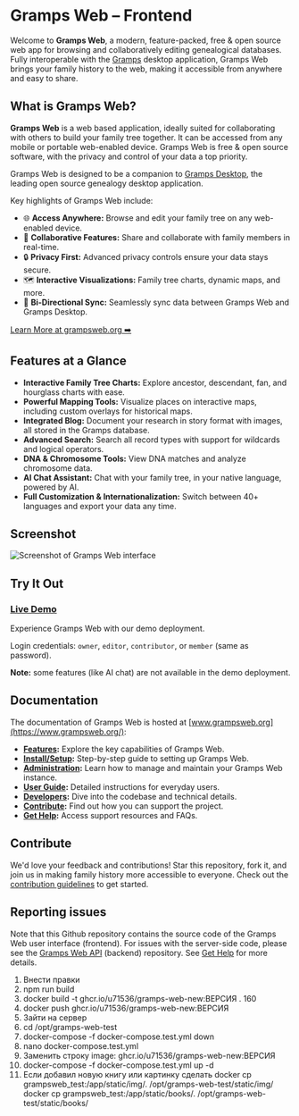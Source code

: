 # Gramps Web &ndash; Frontend

Welcome to **Gramps Web**, a modern, feature-packed, free & open source web app for browsing and collaboratively editing genealogical databases. Fully interoperable with the [Gramps](https://gramps-project.org) desktop application, Gramps Web brings your family history to the web, making it accessible from anywhere and easy to share.


## What is Gramps Web?

**Gramps Web** is a web based application, ideally suited for collaborating with others to build your family tree together. It can be accessed from any mobile or portable web-enabled device. Gramps Web is free & open source software, with the privacy and control of your data a top priority.

Gramps Web is designed to be a companion to [Gramps Desktop](https://gramps-project.org), the leading open source genealogy desktop application.

Key highlights of Gramps Web include:

- 🌐 **Access Anywhere:** Browse and edit your family tree on any web-enabled device.
- 🤝 **Collaborative Features:** Share and collaborate with family members in real-time.
- 🔒 **Privacy First:** Advanced privacy controls ensure your data stays secure.
- 🗺️ **Interactive Visualizations:** Family tree charts, dynamic maps, and more.
- 🧩 **Bi-Directional Sync:** Seamlessly sync data between Gramps Web and Gramps Desktop.

[Learn More at grampsweb.org ➡️](https://www.grampsweb.org/)


## Features at a Glance

- **Interactive Family Tree Charts:** Explore ancestor, descendant, fan, and hourglass charts with ease.
- **Powerful Mapping Tools:** Visualize places on interactive maps, including custom overlays for historical maps.
- **Integrated Blog:** Document your research in story format with images, all stored in the Gramps database.
- **Advanced Search:** Search all record types with support for wildcards and logical operators.
- **DNA & Chromosome Tools:** View DNA matches and analyze chromosome data.
- **AI Chat Assistant:** Chat with your family tree, in your native language, powered by AI.
- **Full Customization & Internationalization:** Switch between 40+ languages and export your data any time.


## Screenshot

![Screenshot of Gramps Web interface](screenshot.png)


## Try It Out

### [Live Demo](https://demo.grampsweb.org/)
Experience Gramps Web with our demo deployment.

Login credentials: `owner`, `editor`, `contributor`, or `member` (same as password).

**Note:** some features (like AI chat) are not available in the demo deployment.


## Documentation

The documentation of Gramps Web is hosted at [www.grampsweb.org](https://www.grampsweb.org/):

- **[Features](https://www.grampsweb.org/features/):** Explore the key capabilities of Gramps Web.
- **[Install/Setup](https://www.grampsweb.org/install_setup/setup/):** Step-by-step guide to setting up Gramps Web.
- **[Administration](https://www.grampsweb.org/administration/admin/):** Learn how to manage and maintain your Gramps Web instance.
- **[User Guide](https://www.grampsweb.org/user-guide/):** Detailed instructions for everyday users.
- **[Developers](https://www.grampsweb.org/development/dev/):** Dive into the codebase and technical details.
- **[Contribute](https://www.grampsweb.org/contribute/contribute/):** Find out how you can support the project.
- **[Get Help](https://www.grampsweb.org/help/help/):** Access support resources and FAQs.


## Contribute

We'd love your feedback and contributions! Star this repository, fork it, and join us in making family history more accessible to everyone. Check out the [contribution guidelines](https://github.com/gramps-project/gramps-web/blob/main/CONTRIBUTING.md) to get started.


## Reporting issues

Note that this Github repository contains the source code of the Gramps Web user interface (frontend). For issues with the server-side code, please see the [Gramps Web API](https://github.com/gramps-project/gramps-web-api) (backend) repository. See [Get Help](https://www.grampsweb.org/help/help/) for more details.


1. Внести правки
2. npm run build
3. docker build -t ghcr.io/u71536/gramps-web-new:ВЕРСИЯ . 160
4. docker push ghcr.io/u71536/gramps-web-new:ВЕРСИЯ
5. Зайти на сервер
6. cd /opt/gramps-web-test
7. docker-compose -f docker-compose.test.yml down
8. nano docker-compose.test.yml
9. Заменить строку image: ghcr.io/u71536/gramps-web-new:ВЕРСИЯ
10. docker-compose -f docker-compose.test.yml up -d
11. Если добавил новую книгу или картинку сделать
      docker cp grampsweb_test:/app/static/img/. /opt/gramps-web-test/static/img/
      docker cp grampsweb_test:/app/static/books/. /opt/gramps-web-test/static/books/